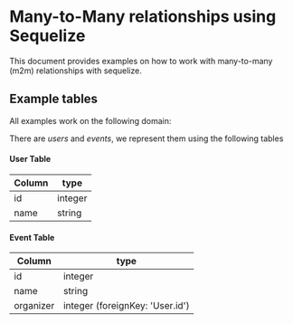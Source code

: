 # Many-to-Many relationships using Sequelize

This document provides examples on how to work with many-to-many (m2m) relationships with sequelize.

## Example tables

All examples work on the following domain:

There are _users_ and _events_, we represent them using the following tables

#### User Table

| Column | type    |
| ------ | ------- |
| id     | integer |
| name   | string  |

#### Event Table

| Column    | type                            |
| --------- | ------------------------------- |
| id        | integer                         |
| name      | string                          |
| organizer | integer (foreignKey: 'User.id') |
